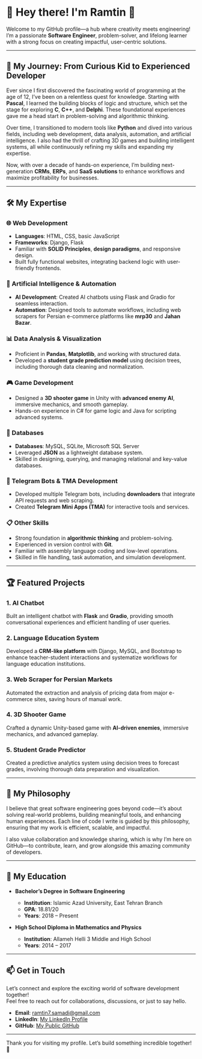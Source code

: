 # 👋 Hey there! I'm **Ramtin** 🌟  
Welcome to my GitHub profile—a hub where creativity meets engineering!  
I’m a passionate **Software Engineer**, problem-solver, and lifelong learner with a strong focus on creating impactful, user-centric solutions.  

---

## 🚀 My Journey: From Curious Kid to Experienced Developer  

Ever since I first discovered the fascinating world of programming at the age of 12, I’ve been on a relentless quest for knowledge. Starting with **Pascal**, I learned the building blocks of logic and structure, which set the stage for exploring **C**, **C++**, and **Delphi**. These foundational experiences gave me a head start in problem-solving and algorithmic thinking.

Over time, I transitioned to modern tools like **Python** and dived into various fields, including web development, data analysis, automation, and artificial intelligence. I also had the thrill of crafting 3D games and building intelligent systems, all while continuously refining my skills and expanding my expertise.

Now, with over a decade of hands-on experience, I’m building next-generation **CRMs**, **ERPs**, and **SaaS solutions** to enhance workflows and maximize profitability for businesses.

---

## 🛠️ My Expertise  

### **🌐 Web Development**  
- **Languages**: HTML, CSS, basic JavaScript  
- **Frameworks**: Django, Flask  
- Familiar with **SOLID Principles**, **design paradigms**, and responsive design.  
- Built fully functional websites, integrating backend logic with user-friendly frontends.  

### **🤖 Artificial Intelligence & Automation**  
- **AI Development**: Created AI chatbots using Flask and Gradio for seamless interaction.  
- **Automation**: Designed tools to automate workflows, including web scrapers for Persian e-commerce platforms like **mrp30** and **Jahan Bazar**.  

### **📊 Data Analysis & Visualization**  
- Proficient in **Pandas**, **Matplotlib**, and working with structured data.  
- Developed a **student grade prediction model** using decision trees, including thorough data cleaning and normalization.  

### **🎮 Game Development**  
- Designed a **3D shooter game** in Unity with **advanced enemy AI**, immersive mechanics, and smooth gameplay.  
- Hands-on experience in C# for game logic and Java for scripting advanced systems.  

### **📂 Databases**  
- **Databases**: MySQL, SQLite, Microsoft SQL Server  
- Leveraged **JSON** as a lightweight database system.  
- Skilled in designing, querying, and managing relational and key-value databases.  

### **📱 Telegram Bots & TMA Development**  
- Developed multiple Telegram bots, including **downloaders** that integrate API requests and web scraping.  
- Created **Telegram Mini Apps (TMA)** for interactive tools and services.  

### **📋 Other Skills**  
- Strong foundation in **algorithmic thinking** and problem-solving.  
- Experienced in version control with **Git**.  
- Familiar with assembly language coding and low-level operations.  
- Skilled in file handling, task automation, and simulation development.  

---

## 🏆 Featured Projects  

### **1. AI Chatbot**  
Built an intelligent chatbot with **Flask** and **Gradio**, providing smooth conversational experiences and efficient handling of user queries.  

### **2. Language Education System**  
Developed a **CRM-like platform** with Django, MySQL, and Bootstrap to enhance teacher-student interactions and systematize workflows for language education institutions.  

### **3. Web Scraper for Persian Markets**  
Automated the extraction and analysis of pricing data from major e-commerce sites, saving hours of manual work.  

### **4. 3D Shooter Game**  
Crafted a dynamic Unity-based game with **AI-driven enemies**, immersive mechanics, and advanced gameplay.  

### **5. Student Grade Predictor**  
Created a predictive analytics system using decision trees to forecast grades, involving thorough data preparation and visualization.  

---

## 📜 My Philosophy  

I believe that great software engineering goes beyond code—it’s about solving real-world problems, building meaningful tools, and enhancing human experiences. Each line of code I write is guided by this philosophy, ensuring that my work is efficient, scalable, and impactful.  

I also value collaboration and knowledge sharing, which is why I’m here on GitHub—to contribute, learn, and grow alongside this amazing community of developers.  

---

## 🌟 My Education  

- **Bachelor’s Degree in Software Engineering**  
  - **Institution**: Islamic Azad University, East Tehran Branch  
  - **GPA**: 18.81/20  
  - **Years**: 2018 – Present  

- **High School Diploma in Mathematics and Physics**  
  - **Institution**: Allameh Helli 3 Middle and High School  
  - **Years**: 2014 – 2017  

---

## 📫 Get in Touch  

Let’s connect and explore the exciting world of software development together!  
Feel free to reach out for collaborations, discussions, or just to say hello.  

- **Email**: [ramtin7.samadi@gmail.com](mailto:ramtin7.samadi@gmail.com)  
- **LinkedIn**: [My LinkedIn Profile](https://www.linkedin.com/in/ramtin-samadi-ragr7/)  
- **GitHub**: [My Public GitHub](https://github.com/RaGR)  

---

Thank you for visiting my profile. Let’s build something incredible together! 🚀  
